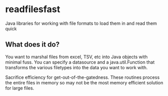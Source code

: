 # readfilesfast
Java libraries for working with file formats to load them in and read them quick

## What does it do?
You want to marshal files from excel, TSV, etc into Java objects with minimal fuss. You can specify
a datasource and a java.util.Function that transforms the various filetypes into the data you want
to work with.

Sacrifice efficiency for get-out-of-the-gatedness. These routines process the entire files in memory
so may not be the most memory efficient solution for large files.
 